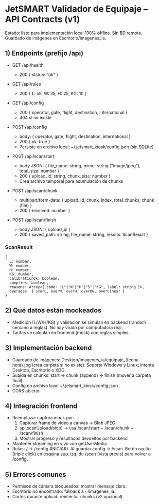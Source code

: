 # JetSMART Validador de Equipaje – API Contracts (v1)

Estado: listo para implementación local 100% offline. Sin BD remota. Guardado de imágenes en Escritorio/imagenes_ia.

## 1) Endpoints (prefijo /api)

- GET /api/health
  - 200 { status: "ok" }

- GET /api/rules
  - 200 { L: 55, W: 35, H: 25, KG: 10 }

- GET /api/config
  - 200 { operator, gate, flight, destination, international }
  - 404 si no existe

- POST /api/config
  - body: { operator, gate, flight, destination, international }
  - 200 { ok: true }
  - Persiste en archivo local: ~/.jetsmart_kiosk/config.json (sin SQLite)

- POST /api/scan/start
  - body JSON: { file_name: string, mime: string ("image/jpeg"), total_size: number }
  - 200 { upload_id: string, chunk_size: number }
  - Crea archivo temporal para acumulación de chunks

- POST /api/scan/chunk
  - multipart/form-data: { upload_id, chunk_index, total_chunks, chunk (file) }
  - 200 { received: number }

- POST /api/scan/finish
  - body JSON: { upload_id }
  - 200 { saved_path: string, file_name: string, results: ScanResult }

### ScanResult
```
{
  L: number,
  W: number,
  H: number,
  KG: number,
  calibrationOk: boolean,
  complies: boolean,
  reasons: Array<{ code: "L"|"W"|"H"|"S"|"KG", label: string }>,
  overages: { overL, overW, overH, overKG, overLinear }
}
```

## 2) Qué datos están mockeados
- Medición (L/W/H/KG) y validación se simulan en backend (random cercano a reglas). No hay visión por computadora real.
- Tarifas se calculan en frontend (mock) con reglas simples.

## 3) Implementación backend
- Guardado de imágenes: Desktop/imagenes_ia/equipaje_{fecha-hora}.jpg (crea carpeta si no existe). Soporta Windows y Linux; intenta Desktop, Escritorio o XDG.
- Subida en chunks: start → chunk (append) → finish (mover a carpeta final).
- Config en archivo local ~/.jetsmart_kiosk/config.json
- CORS abierto.

## 4) Integración frontend
- Reemplazar captura mock por:
  1) Capturar frame de video a canvas → Blob JPEG
  2) api.scanUpload(blob) → usa /scan/start + /scan/chunk + /scan/finish
  3) Mostrar progreso y resultados devueltos por backend
- Mantener streaming en vivo con getUserMedia.
- Rutas: / → /config (INICIAR). Al guardar config → /scan. Botón oculto (triple click) en esquina sup. izq. de /scan (vista previa) para volver a /config.

## 5) Errores comunes
- Permisos de cámara bloqueados: mostrar mensaje claro.
- Escritorio no encontrado: fallback a ~/imagenes_ia.
- Cortes durante upload: reintentar chunks (v2 opcional).

